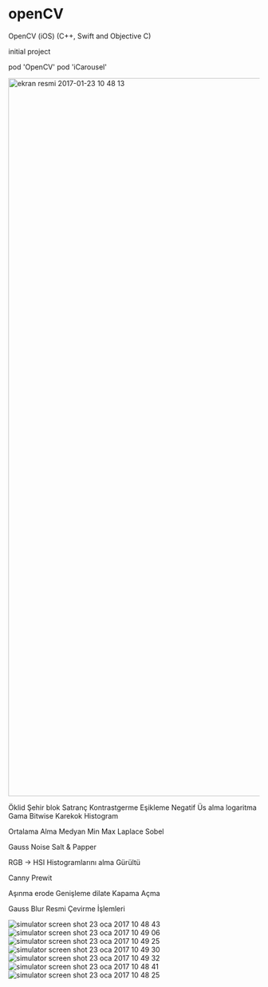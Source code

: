 # openCV
OpenCV (iOS) (C++, Swift and Objective C)

initial project

pod 'OpenCV'
pod 'iCarousel'


<img width="1440" alt="ekran resmi 2017-01-23 10 48 13" src="https://cloud.githubusercontent.com/assets/25038063/22201483/769406b8-e16c-11e6-9a6a-704f76936af2.png">

Öklid
Şehir blok
Satranç
Kontrastgerme
Eşikleme
Negatif
Üs alma
logaritma
Gama
Bitwise
Karekok
Histogram


Ortalama Alma
Medyan Min Max
Laplace
Sobel


Gauss Noise
Salt & Papper


RGB -> HSI
Histogramlarını alma
Gürültü

Canny
Prewit

Aşınma erode
Genişleme dilate
Kapama 
Açma


Gauss Blur 
Resmi Çevirme İşlemleri


![simulator screen shot 23 oca 2017 10 48 43](https://cloud.githubusercontent.com/assets/25038063/22201562/cb8bd182-e16c-11e6-815d-714f03dc142f.png)
![simulator screen shot 23 oca 2017 10 49 06](https://cloud.githubusercontent.com/assets/25038063/22201561/cb887348-e16c-11e6-81d9-879144fcbc51.png)
![simulator screen shot 23 oca 2017 10 49 25](https://cloud.githubusercontent.com/assets/25038063/22201560/cb885a0c-e16c-11e6-8106-4e1f6268a50e.png)
![simulator screen shot 23 oca 2017 10 49 30](https://cloud.githubusercontent.com/assets/25038063/22201559/cb87fb7a-e16c-11e6-9786-8d26876b7f92.png)
![simulator screen shot 23 oca 2017 10 49 32](https://cloud.githubusercontent.com/assets/25038063/22201570/d4fac61a-e16c-11e6-82ad-e16388714da1.png)
![simulator screen shot 23 oca 2017 10 48 41](https://cloud.githubusercontent.com/assets/25038063/22201571/d527334e-e16c-11e6-92b5-642aa71a10fb.png)
![simulator screen shot 23 oca 2017 10 48 25](https://cloud.githubusercontent.com/assets/25038063/22201573/d65c81c4-e16c-11e6-9319-fed64e401a89.png)

